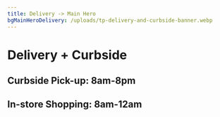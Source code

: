 ```yaml
---
title: Delivery -> Main Hero
bgMainHeroDelivery: /uploads/tp-delivery-and-curbside-banner.webp
---
```


# Delivery&nbsp;+&nbsp;Curbside

## Curbside Pick-up: 8am-8pm

## In-store Shopping: 8am-12am
